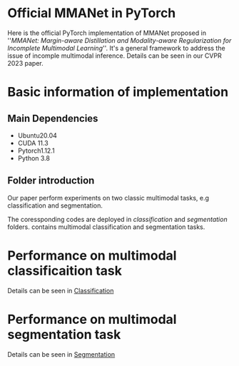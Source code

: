 # Official MMANet in PyTorch
Here is the official PyTorch implementation of MMANet proposed in ''*MMANet: Margin-aware Distillation and Modality-aware Regularization for Incomplete Multimodal Learning*''. It's a general framework to address the issue of incomple multimodal inference. Details can be seen in our CVPR 2023 paper.

# Basic information of implementation

## Main Dependencies
- Ubuntu20.04
- CUDA 11.3
- Pytorch1.12.1
- Python 3.8

## Folder introduction
Our paper perform experiments on two classic multimodal tasks, e.g classification and segmentation.

The coressponding codes are deployed in *classification* and *segmentation* folders.
contains multimodal classification and segmentation tasks.

# Performance on multimodal classificaition task
Details can be seen in [Classification](https://github.com/shicaiwei123/MMANet/blob/main/classification/ReadMe.md)

# Performance on multimodal segmentation task
Details can be seen in [Segmentation](https://github.com/shicaiwei123/MMANet/blob/main/segmentation/ReadMe.md)
